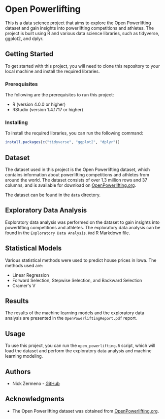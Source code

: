 # Open Powerlifting

This is a data science project that aims to explore the Open Powerlifting dataset and gain insights into powerlifting competitions and athletes. The project is built using R and various data science libraries, such as tidyverse, ggplot2, and dplyr.

## Getting Started

To get started with this project, you will need to clone this repository to your local machine and install the required libraries.

### Prerequisites

The following are the prerequisites to run this project:

- R (version 4.0.0 or higher)
- RStudio (version 1.4.1717 or higher)

### Installing

To install the required libraries, you can run the following command:

```R
install.packages(c("tidyverse", "ggplot2", "dplyr"))
```

## Dataset

The dataset used in this project is the Open Powerlifting dataset, which contains information about powerlifting competitions and athletes from around the world. The dataset consists of over 1.3 million rows and 37 columns, and is available for download on [OpenPowerlifting.org](https://openpowerlifting.org/data.html).

The dataset can be found in the `data` directory.

## Exploratory Data Analysis

Exploratory data analysis was performed on the dataset to gain insights into powerlifting competitions and athletes. The exploratory data analysis can be found in the `Exploratory Data Analysis.Rmd` R Markdown file.

## Statistical Models

Various statistical methods were used to predict house prices in Iowa. The methods used are:

- Linear Regression
- Forward Selection, Stepwise Selection, and Backward Selection
- Cramer's V

## Results

The results of the machine learning models and the exploratory data analysis are presented in the `OpenPowerliftingReport.pdf` report.

## Usage

To use this project, you can run the `open_powerlifting.R` script, which will load the dataset and perform the exploratory data analysis and machine learning modeling.

## Authors

- Nick Zermeno - [GitHub](https://github.com/nickzermeno)

## Acknowledgments

- The Open Powerlifting dataset was obtained from [OpenPowerlifting.org](https://openpowerlifting.org/data.html).
